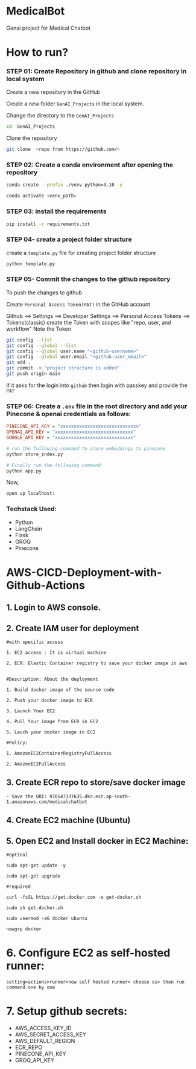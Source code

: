 # MedicalBot
Genai project for Medical Chatbot

# How to run?
### STEP 01: Create Repository in github and clone repository in local system

Create a new repository in the GitHub

Create a new folder `GenAI_Projects` in the local system.

Change the directory to the `GenAI_Projects`

```bash
cd  GenAI_Projects
```

Clone the repository

```bash
git clone  <repo from https://github.com/>
```
### STEP 02: Create a conda environment after opening the repository

```bash
conda create --prefix ./venv python=3.10 -y
```

```bash
conda activate <venv_path>
```


### STEP 03: install the requirements
```bash
pip install -r requirements.txt
```


### STEP 04- create a project folder structure

create a `template.py` file for creating project folder structure

```bash
python template.py
```

### STEP 05- Commit the changes to the github repository

To push the changes to github

Create `Personal Access Token(PAT)` in the GitHub account

Github ==> Settings ==> Developer Settings ==> Personal Access Tokens ==> Tokens(classic)
create the Token with scopes like "repo, user, and workflow"
Note the Token



```bash
git config --list
git config --global --list
git config --global user.name "<github-username>"
git config --global user.email "<github-user_email>"
git add .
git commit -m "project structure is added"
git push origin main
```

If it asks for the login into `github` then login with passkey and provide the `PAT`

### STEP 06: Create a `.env` file in the root directory and add your Pinecone & openai credentials as follows:

```ini
PINECONE_API_KEY = "xxxxxxxxxxxxxxxxxxxxxxxxxxxxx"
OPENAI_API_KEY = "xxxxxxxxxxxxxxxxxxxxxxxxxxxxx"
GOOGLE_API_KEY = "xxxxxxxxxxxxxxxxxxxxxxxxxxxxx"
```



```bash
# run the following command to store embeddings to pinecone
python store_index.py
```

```bash
# Finally run the following command
python app.py
```

Now,
```bash
open up localhost:
```


### Techstack Used:

- Python
- LangChain
- Flask
- GROQ
- Pinecone


# AWS-CICD-Deployment-with-Github-Actions

## 1. Login to AWS console.

## 2. Create IAM user for deployment

	#with specific access

	1. EC2 access : It is virtual machine

	2. ECR: Elastic Container registry to save your docker image in aws


	#Description: About the deployment

	1. Build docker image of the source code

	2. Push your docker image to ECR

	3. Launch Your EC2 

	4. Pull Your image from ECR in EC2

	5. Lauch your docker image in EC2

	#Policy:

	1. AmazonEC2ContainerRegistryFullAccess

	2. AmazonEC2FullAccess

	
## 3. Create ECR repo to store/save docker image
    - Save the URI: 970547337635.dkr.ecr.ap-south-1.amazonaws.com/medicalchatbot

	
## 4. Create EC2 machine (Ubuntu) 

## 5. Open EC2 and Install docker in EC2 Machine:
	
	
	#optinal

	sudo apt-get update -y

	sudo apt-get upgrade
	
	#required

	curl -fsSL https://get.docker.com -o get-docker.sh

	sudo sh get-docker.sh

	sudo usermod -aG docker ubuntu

	newgrp docker
	
# 6. Configure EC2 as self-hosted runner:
    setting>actions>runner>new self hosted runner> choose os> then run command one by one


# 7. Setup github secrets:

   - AWS_ACCESS_KEY_ID
   - AWS_SECRET_ACCESS_KEY
   - AWS_DEFAULT_REGION
   - ECR_REPO
   - PINECONE_API_KEY
   - GROQ_API_KEY

    

